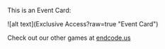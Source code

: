 This is an Event Card: 
 
 ![alt text](Exclusive Access?raw=true "Event Card")  
 
 
 
 
 
 Check out our other games at [endcode.us](https://endcode.us/)